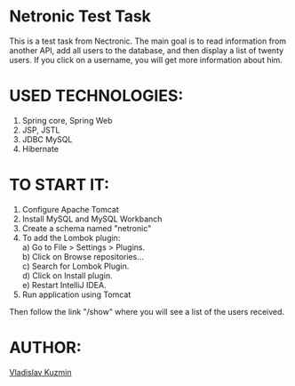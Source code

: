 Netronic Test Task
======
This is a test task from Nectronic. The main goal is to read information
from another API, add all users to the database, and then display a list
of twenty users. If you click on a username, you will get more information
about him.

USED TECHNOLOGIES:
======
1. Spring core, Spring Web
2. JSP, JSTL
3. JDBC MySQL
4. Hibernate

TO START IT:
======
1. Configure Apache Tomcat
2. Install MySQL and MySQL Workbanch
3. Create a schema named "netronic"
4. To add the Lombok plugin:  
    a) Go to File > Settings > Plugins.  
    b) Click on Browse repositories...  
    c) Search for Lombok Plugin.  
    d) Click on Install plugin.  
    e) Restart IntelliJ IDEA.  
5. Run application using Tomcat

Then follow the link "/show" where you will see a list of the users received.

AUTHOR:
======
[Vladislav Kuzmin](https://github.com/vladkuzya)

